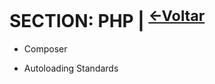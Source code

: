 # SECTION: PHP | <sup>[<-Voltar](https://github.com/laravel-certification/guide/)</sup>   


 - Composer
 
 - Autoloading Standards
